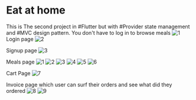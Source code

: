 # Eat at home
This is The second project in #Flutter but with #Provider state management and #MVC design pattern.
You don't have to log in to browse meals
![1](https://user-images.githubusercontent.com/106377304/185743862-ce114ce8-3e7b-4885-b978-5260fe69f3f0.png)
Login page
![2](https://user-images.githubusercontent.com/106377304/185743885-0fe01a0e-36f0-48d5-b64f-878a00ea4ce9.png)

Signup page
![3](https://user-images.githubusercontent.com/106377304/185743899-6ebba9c7-03ea-46c5-81b9-0d39fec45959.png)

Meals page
![1](https://github.com/user-attachments/assets/ff886333-c164-4e40-bd95-ab7c125813ee)
![2](https://github.com/user-attachments/assets/763233a2-3d4f-4ca4-9c85-3b7dbbf243f1)
![3](https://github.com/user-attachments/assets/79e3177f-5289-4ca8-bd71-52b0ff307ae8)
![4](https://github.com/user-attachments/assets/65ef8170-a919-408e-b3c1-ef5fb9c36e9f)
![5](https://github.com/user-attachments/assets/9d2832a2-9755-451e-a122-4b09041ac2c6)
![6](https://github.com/user-attachments/assets/4bae2812-63f5-43e5-9deb-2335fd207088)


Cart Page
![7](https://github.com/user-attachments/assets/0418daf5-20cd-4db6-afb6-751510701085)

Invoice page which user can surf their orders and see what did they ordered
![8](https://github.com/user-attachments/assets/c8ac4495-ad90-40d3-b4cf-7fe2907a623d)
![9](https://github.com/user-attachments/assets/5255fbd6-96a6-418b-a892-aaf790d2e38e)


